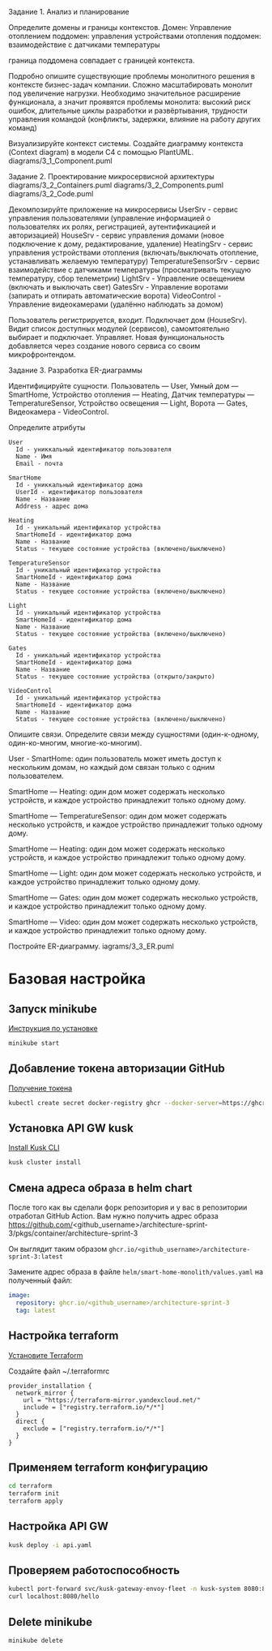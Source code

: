 
Задание 1. Анализ и планирование
 
 Определите домены и границы контекстов. 
  Домен: Управление отоплением
   поддомен: управления устройствами отопления
   поддомен: взаимодействие с датчиками температуры

  граница поддомена совпадает с границей контекста.
   
 Подробно опишите существующие проблемы монолитного решения в контексте бизнес-задач компании. 
   Сложно масштабировать монолит под увеличение нагрузки.
   Необходимо значительное расширение функционала, а значит проявятся проблемы монолита: высокий риск ошибок, длительные циклы разработки и развёртывания, трудности управления командой (конфликты, задержки, влияние на работу других команд)

 Визуализируйте контекст системы. Создайте диаграмму контекста (Context diagram) в модели C4 с помощью PlantUML. 
   diagrams/3_1_Component.puml


Задание 2. Проектирование микросервисной архитектуры
  diagrams/3_2_Containers.puml
  diagrams/3_2_Components.puml
  diagrams/3_2_Code.puml
 
 Декомпозируйте приложение на микросервисы
   UserSrv - сервис управления пользователями (управление информацией о пользователях их ролях, регистрацией, аутентификацией и авторизацией)
   HouseSrv - сервис управления домами (новое подключение к дому, редактирование, удаление)
   HeatingSrv - сервис управления устройствами отопления (включать/выключать отопление, устанавливать желаемую температуру)
   TemperatureSensorSrv  - сервис взаимодействие с датчиками температуры (просматривать текущую температуру, сбор телеметрии)
   LightSrv - Управление освещением (включать и выключать свет)
   GatesSrv - Управление воротами (запирать и отпирать автоматические ворота)
   VideoControl - Управление видеокамерами (удалённо наблюдать за домом)

   Пользователь регистрируется, входит.
   Подключает дом (HouseSrv).
   Видит список доступных модулей (сервисов), самомтоятельно выбирает и подключает.
   Управляет.
   Новая функциональность добавляется через создание нового сервиса со своим микрофронтендом.
   

Задание 3. Разработка ER-диаграммы
 
 Идентифицируйте сущности. 
   Пользователь — User,
   Умный дом — SmartHome,
   Устройство отопления — Heating,
   Датчик температуры — TemperatureSensor,
   Устройство освещения — Light,
   Ворота — Gates,
   Видеокамера - VideoControl.

 Определите атрибуты
    
    User
      Id - униккальный идентификатор пользователя
      Name - Имя
      Email - почта

    SmartHome
      Id - униккальный идентификатор дома
      UserId - идентификатор пользователя
      Name - Название
      Address - адрес дома

    Heating
      Id - уникальный идентификатор устройства 
      SmartHomeId - идентификатор дома
      Name - Название
      Status - текущее состояние устройства (включено/выключено)

    TemperatureSensor
      Id - уникальный идентификатор устройства 
      SmartHomeId - идентификатор дома
      Name - Название
      Status - текущее состояние устройства (включено/выключено)

    Light
      Id - уникальный идентификатор устройства 
      SmartHomeId - идентификатор дома
      Name - Название
      Status - текущее состояние устройства (включено/выключено)

    Gates
      Id - уникальный идентификатор устройства 
      SmartHomeId - идентификатор дома
      Name - Название
      Status - текущее состояние устройства (открыто/закрыто)

    VideoControl
      Id - уникальный идентификатор устройства 
      SmartHomeId - идентификатор дома
      Name - Название
      Status - текущее состояние устройства (включено/выключено)


 Опишите связи. Определите связи между сущностями (один-к-одному, один-ко-многим, многие-ко-многим).
   
   User - SmartHome: один пользователь может иметь доступ к нескольким домам, но каждый дом связан только с одним пользователем.

   SmartHome — Heating: один дом может содержать несколько устройств, и каждое устройство принадлежит только одному дому.

   SmartHome — TemperatureSensor: один дом может содержать несколько устройств, и каждое устройство принадлежит только одному дому.
   
   SmartHome — Heating: один дом может содержать несколько устройств, и каждое устройство принадлежит только одному дому.
   
   SmartHome — Light: один дом может содержать несколько устройств, и каждое устройство принадлежит только одному дому.
   
   SmartHome — Gates: один дом может содержать несколько устройств, и каждое устройство принадлежит только одному дому.
   
   SmartHome — Video: один дом может содержать несколько устройств, и каждое устройство принадлежит только одному дому.


  Постройте ER-диаграмму. 
    iagrams/3_3_ER.puml





















# Базовая настройка

## Запуск minikube

[Инструкция по установке](https://minikube.sigs.k8s.io/docs/start/)

```bash
minikube start
```

## Добавление токена авторизации GitHub

[Получение токена](https://github.com/settings/tokens/new)

```bash
kubectl create secret docker-registry ghcr --docker-server=https://ghcr.io --docker-username=<github_username> --docker-password=<github_token> -n default
```

## Установка API GW kusk

[Install Kusk CLI](https://docs.kusk.io/getting-started/install-kusk-cli)

```bash
kusk cluster install
```

## Смена адреса образа в helm chart

После того как вы сделали форк репозитория и у вас в репозитории отработал GitHub Action. Вам нужно получить адрес образа <https://github.com/><github_username>/architecture-sprint-3/pkgs/container/architecture-sprint-3

Он выглядит таким образом
```ghcr.io/<github_username>/architecture-sprint-3:latest```

Замените адрес образа в файле `helm/smart-home-monolith/values.yaml` на полученный файл:

```yaml
image:
  repository: ghcr.io/<github_username>/architecture-sprint-3
  tag: latest
```

## Настройка terraform

[Установите Terraform](https://yandex.cloud/ru/docs/tutorials/infrastructure-management/terraform-quickstart#install-terraform)

Создайте файл ~/.terraformrc

```hcl
provider_installation {
  network_mirror {
    url = "https://terraform-mirror.yandexcloud.net/"
    include = ["registry.terraform.io/*/*"]
  }
  direct {
    exclude = ["registry.terraform.io/*/*"]
  }
}
```

## Применяем terraform конфигурацию

```bash
cd terraform
terraform init
terraform apply
```

## Настройка API GW

```bash
kusk deploy -i api.yaml
```

## Проверяем работоспособность

```bash
kubectl port-forward svc/kusk-gateway-envoy-fleet -n kusk-system 8080:80
curl localhost:8080/hello
```

## Delete minikube

```bash
minikube delete
```
